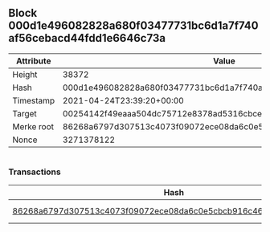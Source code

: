 ## Block 000d1e496082828a680f03477731bc6d1a7f740af56cebacd44fdd1e6646c73a

Attribute | Value
--- | ---
Height | 38372
Hash | 000d1e496082828a680f03477731bc6d1a7f740af56cebacd44fdd1e6646c73a
Timestamp | 2021-04-24T23:39:20+00:00
Target | 00254142f49eaaa504dc75712e8378ad5316cbcead634704b3734b6271167cc4
Merke root | 86268a6797d307513c4073f09072ece08da6c0e5cbcb916c460965812c660646
Nonce | 3271378122

```

```

### Transactions

Hash | Amount
--- | ---
[86268a6797d307513c4073f09072ece08da6c0e5cbcb916c460965812c660646](86268a6797d307513c4073f09072ece08da6c0e5cbcb916c460965812c660646.md) | 10.00000000 SKEPTI 
